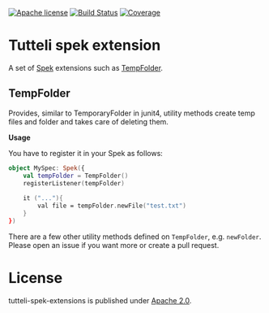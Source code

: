 [![Apache license](https://img.shields.io/badge/license-Apache%202.0-brightgreen.svg)](http://opensource.org/licenses/Apache2.0)
[![Build Status](https://travis-ci.org/robstoll/tutteli-spek-extensions.svg?branch=master)](https://travis-ci.org/robstoll/tutteli-spek-extensions/branches)
[![Coverage](https://codecov.io/github/robstoll/tutteli-spek-extensions/coverage.svg?branch=master)](https://codecov.io/github/robstoll/tutteli-spek-extensions?branch=master)


# Tutteli spek extension
A set of [Spek](http://spekframework.org/) extensions such as [TempFolder](#tempfolder).

## TempFolder
Provides, similar to TemporaryFolder in junit4, utility methods create temp files and folder and takes care of deleting them.

**Usage**

You have to register it in your Spek as follows:
```kotlin
object MySpec: Spek({
    val tempFolder = TempFolder()
    registerListener(tempFolder)
    
    it ("..."){
        val file = tempFolder.newFile("test.txt")
    }
})
```

There are a few other utility methods defined on `TempFolder`, e.g. `newFolder`.
Please open an issue if you want more or create a pull request.

# License
tutteli-spek-extensions is published under [Apache 2.0](http://opensource.org/licenses/Apache2.0).
